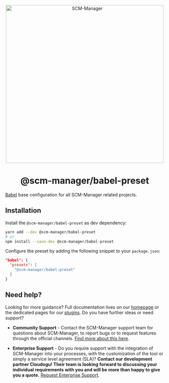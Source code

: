 <p align="center">
  <a href="https://scm-manager.org/">
    <img alt="SCM-Manager" src="https://download.scm-manager.org/images/logo/scm-manager_logo.png" width="500" />
  </a>
</p>
<h1 align="center">
  @scm-manager/babel-preset
</h1>

[Babel](https://babeljs.io/) base configuration for all SCM-Manager related projects.

## Installation

Install the `@scm-manager/babel-preset` as dev dependency:

```bash
yarn add --dev @scm-manager/babel-preset
# or 
npm install --save-dev @scm-manager/babel-preset
```

Configure the preset by adding the following snippet to your `package.json`:

```json
"babel": {
  "presets": [
    "@scm-manager/babel-preset"
  ]
}
```

## Need help?

Looking for more guidance? Full documentation lives on our [homepage](https://scm-manager.org/docs/) or the dedicated pages for our [plugins](https://scm-manager.org/plugins/). Do you have further ideas or need support?

- **Community Support** - Contact the SCM-Manager support team for questions about SCM-Manager, to report bugs or to request features through the official channels. [Find more about this here](https://scm-manager.org/support/).

- **Enterprise Support** - Do you require support with the integration of SCM-Manager into your processes, with the customization of the tool or simply a service level agreement (SLA)? **Contact our development partner Cloudogu! Their team is looking forward to discussing your individual requirements with you and will be more than happy to give you a quote.** [Request Enterprise Support](https://cloudogu.com/en/scm-manager-enterprise/).
